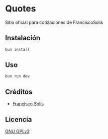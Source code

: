 # Quotes
Sitio oficial para cotizaciones de FranciscoSolis

## Instalación
```bash
bun install
```

## Uso
```bash
bun run dev
```

## Créditos
- [Francisco Solis](https://github.com/Im-Fran)

## Licencia
[GNU GPLv3](https://www.gnu.org/licenses/gpl-3.0.html)
```